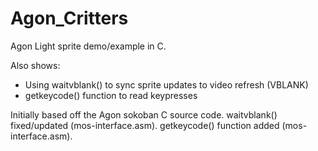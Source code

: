 # Agon_Critters

Agon Light sprite demo/example in C.

Also shows:
- Using waitvblank() to sync sprite updates to video refresh (VBLANK)
- getkeycode() function to read keypresses

Initially based off the Agon sokoban C source code.
waitvblank() fixed/updated (mos-interface.asm).
getkeycode() function added (mos-interface.asm).

 
